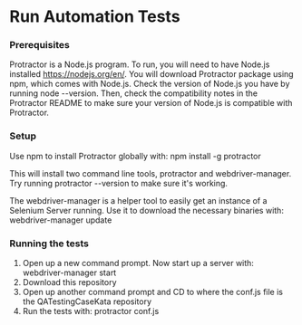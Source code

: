 # Run Automation Tests

### Prerequisites

Protractor is a Node.js program. To run, you will need to have Node.js installed https://nodejs.org/en/. You will download Protractor package using npm, which comes with Node.js. Check the version of Node.js you have by running node --version. Then, check the compatibility notes in the Protractor README to make sure your version of Node.js is compatible with Protractor.


### Setup

Use npm to install Protractor globally with: npm install -g protractor


This will install two command line tools, protractor and webdriver-manager. Try running protractor --version to make sure it's working.

The webdriver-manager is a helper tool to easily get an instance of a Selenium Server running. Use it to download the necessary binaries with: webdriver-manager update


### Running the tests

1. Open up a new command prompt. Now start up a server with: webdriver-manager start
2. Download this repository
3. Open up another command prompt and CD to where the conf.js file is the QATestingCaseKata repository
4. Run the tests with: protractor conf.js